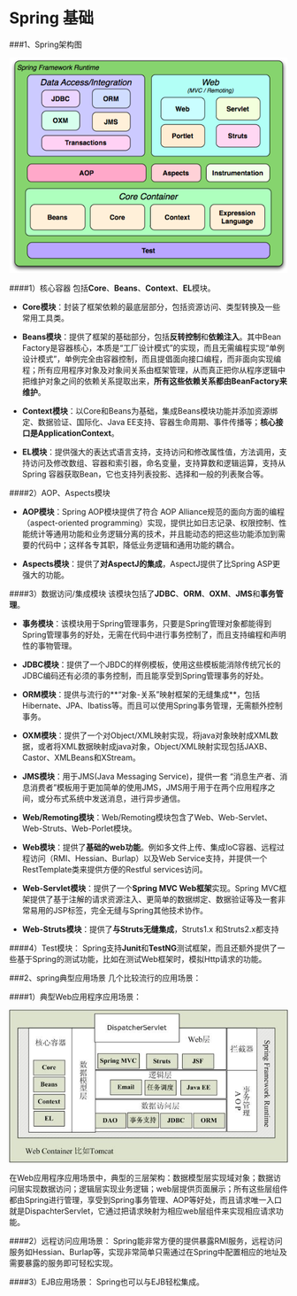 Spring 基础
==================

###1、Spring架构图

![Alt text](../99_Image/spring.png)

####1）核心容器
包括**Core**、**Beans**、**Context**、**EL**模块。

- **Core模块**：封装了框架依赖的最底层部分，包括资源访问、类型转换及一些常用工具类。

- **Beans模块**：提供了框架的基础部分，包括**反转控制**和**依赖注入**。其中Bean Factory是容器核心，本质是“工厂设计模式”的实现，而且无需编程实现“单例设计模式”，单例完全由容器控制，而且提倡面向接口编程，而非面向实现编程；所有应用程序对象及对象间关系由框架管理，从而真正把你从程序逻辑中把维护对象之间的依赖关系提取出来，**所有这些依赖关系都由BeanFactory来维护**。

- **Context模块**：以Core和Beans为基础，集成Beans模块功能并添加资源绑定、数据验证、国际化、Java EE支持、容器生命周期、事件传播等；**核心接口是ApplicationContext**。

- **EL模块**：提供强大的表达式语言支持，支持访问和修改属性值，方法调用，支持访问及修改数组、容器和索引器，命名变量，支持算数和逻辑运算，支持从Spring 容器获取Bean，它也支持列表投影、选择和一般的列表聚合等。
 
####2）AOP、Aspects模块
- **AOP模块**：Spring AOP模块提供了符合 AOP Alliance规范的面向方面的编程（aspect-oriented programming）实现，提供比如日志记录、权限控制、性能统计等通用功能和业务逻辑分离的技术，并且能动态的把这些功能添加到需要的代码中；这样各专其职，降低业务逻辑和通用功能的耦合。

- **Aspects模块**：提供了**对AspectJ的集成**，AspectJ提供了比Spring ASP更强大的功能。
 
####3）数据访问/集成模块
该模块包括了**JDBC**、**ORM**、**OXM**、**JMS**和**事务管理**。
- **事务模块**：该模块用于Spring管理事务，只要是Spring管理对象都能得到Spring管理事务的好处，无需在代码中进行事务控制了，而且支持编程和声明性的事物管理。

- **JDBC模块**：提供了一个JBDC的样例模板，使用这些模板能消除传统冗长的JDBC编码还有必须的事务控制，而且能享受到Spring管理事务的好处。

- **ORM模块**：提供与流行的**“对象-关系”映射框架的无缝集成**，包括Hibernate、JPA、Ibatiss等。而且可以使用Spring事务管理，无需额外控制事务。

- **OXM模块**：提供了一个对Object/XML映射实现，将java对象映射成XML数据，或者将XML数据映射成java对象，Object/XML映射实现包括JAXB、Castor、XMLBeans和XStream。

- **JMS模块**：用于JMS(Java Messaging Service)，提供一套 “消息生产者、消息消费者”模板用于更加简单的使用JMS，JMS用于用于在两个应用程序之间，或分布式系统中发送消息，进行异步通信。

- **Web/Remoting模块**：Web/Remoting模块包含了Web、Web-Servlet、Web-Struts、Web-Porlet模块。

- **Web模块**：提供了**基础的web功能**。例如多文件上传、集成IoC容器、远程过程访问（RMI、Hessian、Burlap）以及Web Service支持，并提供一个RestTemplate类来提供方便的Restful services访问。

- **Web-Servlet模块**：提供了一个**Spring MVC Web框架**实现。Spring MVC框架提供了基于注解的请求资源注入、更简单的数据绑定、数据验证等及一套非常易用的JSP标签，完全无缝与Spring其他技术协作。

- **Web-Struts模块**：提供了**与Struts无缝集成**，Struts1.x 和Struts2.x都支持
 
####4）Test模块： 
Spring支持**Junit**和**TestNG**测试框架，而且还额外提供了一些基于Spring的测试功能，比如在测试Web框架时，模拟Http请求的功能。

###2、spring典型应用场景
几个比较流行的应用场景：
 
####1）典型Web应用程序应用场景：

![Alt text](../99_Image/web_scene.jpg)

在Web应用程序应用场景中，典型的三层架构：数据模型层实现域对象；数据访问层实现数据访问；逻辑层实现业务逻辑；web层提供页面展示；所有这些层组件都由Spring进行管理，享受到Spring事务管理、AOP等好处，而且请求唯一入口就是DispachterServlet，它通过把请求映射为相应web层组件来实现相应请求功能。
 
####2）远程访问应用场景：
Spring能非常方便的提供暴露RMI服务，远程访问服务如Hessian、Burlap等，实现非常简单只需通过在Spring中配置相应的地址及需要暴露的服务即可轻松实现。
 
####3）EJB应用场景：
Spring也可以与EJB轻松集成。